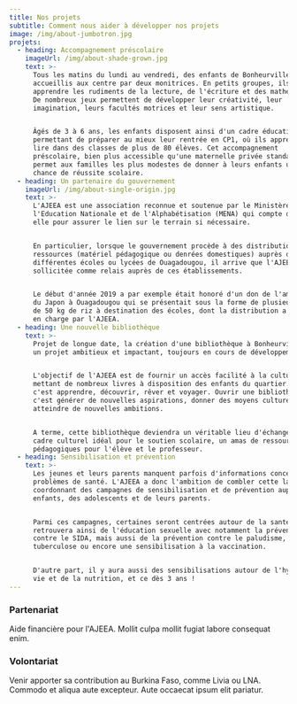 ```yaml
---
title: Nos projets
subtitle: Comment nous aider à développer nos projets
image: /img/about-jumbotron.jpg
projets:
  - heading: Accompagnement préscolaire
    imageUrl: /img/about-shade-grown.jpg
    text: >-
      Tous les matins du lundi au vendredi, des enfants de Bonheurville sont
      accueillis aux centre par deux monitrices. En petits groupes, ils vont
      apprendre les rudiments de la lecture, de l'écriture et des mathématiques.
      De nombreux jeux permettent de développer leur créativité, leur
      imagination, leurs facultés motrices et leur sens artistique.


      Âgés de 3 à 6 ans, les enfants disposent ainsi d'un cadre éducatif
      permettant de préparer au mieux leur rentrée en CP1, où ils apprendront à
      lire dans des classes de plus de 80 élèves. Cet accompagnement
      préscolaire, bien plus accessible qu'une maternelle privée standard,
      permet aux familles les plus modestes de donner à leurs enfants une réelle
      chance de réussite scolaire.
  - heading: Un partenaire du gouvernement
    imageUrl: /img/about-single-origin.jpg
    text: >-
      L'AJEEA est une association reconnue et soutenue par le Ministère de
      l'Education Nationale et de l'Alphabétisation (MENA) qui compte donc sur
      elle pour assurer le lien sur le terrain si nécessaire.


      En particulier, lorsque le gouvernement procède à des distributions de
      ressources (matériel pédagogique ou denrées domestiques) auprès de
      différentes écoles ou lycées de Ouagadougou, il arrive que l'AJEEA soit
      sollicitée comme relais auprès de ces établissements.


      Le début d'année 2019 a par exemple était honoré d'un don de l'ambassade
      du Japon à Ouagadougou qui se présentait sous la forme de plusieurs sacs
      de 50 kg de riz à destination des écoles, dont la distribution a été prise
      en charge par l'AJEEA.
  - heading: Une nouvelle bibliothèque
    text: >-
      Projet de longue date, la création d'une bibliothèque à Bonheurville est
      un projet ambitieux et impactant, toujours en cours de développement.


      L'objectif de l'AJEEA est de fournir un accès facilité à la culture en
      mettant de nombreux livres à disposition des enfants du quartier. Lire,
      c'est apprendre, découvrir, rêver et voyager. Ouvrir une bibliothèque,
      c'est générer de nouvelles aspirations, donner des moyens culturels pour
      atteindre de nouvelles ambitions.


      A terme, cette bibliothèque deviendra un véritable lieu d'échange, un
      cadre culturel idéal pour le soutien scolaire, un amas de ressources
      pédagogiques pour l'élève et le professeur.
  - heading: Sensibilisation et prévention
    text: >-
      Les jeunes et leurs parents manquent parfois d'informations concernant les
      problèmes de santé. L'AJEEA a donc l'ambition de combler cette lacune en
      coordonnant des campagnes de sensibilisation et de prévention auprès des
      enfants, des adolescents et de leurs parents.


      Parmi ces campagnes, certaines seront centrées autour de la santé. On
      retrouvera ainsi de l'éducation sexuelle avec notamment la prévention
      contre le SIDA, mais aussi de la prévention contre le paludisme, la
      tuberculose ou encore une sensibilisation à la vaccination.


      D'autre part, il y aura aussi des sensibilisations autour de l'hygiène de
      vie et de la nutrition, et ce dès 3 ans !
---
```

### Partenariat

Aide financière pour l'AJEEA. Mollit culpa mollit fugiat labore consequat enim.

### Volontariat

Venir apporter sa contribution au Burkina Faso, comme Livia ou LNA. Commodo et aliqua aute excepteur. Aute occaecat ipsum elit pariatur.

